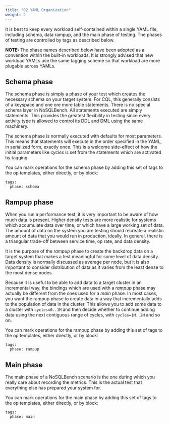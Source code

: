 ```yaml
---
title: "02 YAML Organization"
weight: 2
---
```


It is best to keep every workload self-contained within a single YAML file, including schema, data
rampup, and the main phase of testing. The phases of testing are controlled by tags as described
below.

**NOTE:**
The phase names described below have been adopted as a convention within the built-in workloads. It
is strongly advised that new workload YAMLs use the same tagging scheme so that workload are more
plugable across YAMLs.

## Schema phase

The schema phase is simply a phase of your test which creates the necessary schema on your target
system. For CQL, this generally consists of a keyspace and one ore more table statements. There is
no special schema layer in NoSQLBench. All statements executed are simply statements. This provides
the greatest flexibility in testing since every activity type is allowed to control its DDL and DML
using the same machinery.

The schema phase is normally executed with defaults for most parameters. This means that statements
will execute in the order specified in the YAML, in serialized form, exactly once. This is a welcome
side-effect of how the initial parameters like _cycles_ is set from the statements which are
activated by tagging.

You can mark operations for the schema phase by adding this set of tags to the op templates, either
directly, or by block:

    tags:
      phase: schema

## Rampup phase

When you run a performance test, it is very important to be aware of how much data is present.
Higher density tests are more realistic for systems which accumulate data over time, or which have a
large working set of data. The amount of data on the system you are testing should recreate a
realistic amount of data that you would run in production, ideally. In general, there is a
triangular trade-off between service time, op rate, and data density.

It is the purpose of the _rampup_ phase to create the backdrop data on a target system that makes a
test meaningful for some level of data density. Data density is normally discussed as average per
node, but it is also important to consider distribution of data as it varies from the least dense to
the most dense nodes.

Because it is useful to be able to add data to a target cluster in an incremental way, the bindings
which are used with a _rampup_ phase may actually be different from the ones used for a _main_
phase. In most cases, you want the rampup phase to create data in a way that incrementally adds to
the population of data in the cluster. This allows you to add some data to a cluster
with `cycles=0..1M` and then decide whether to continue adding data using the next contiguous range
of cycles, with `cycles=1M..2M` and so on.

You can mark operations for the rampup phase by adding this set of tags to the op templates, either
directly, or by block:

    tags:
      phase: rampup

## Main phase

The main phase of a NoSQLBench scenario is the one during which you really care about recording the
metrics. This is the actual test that everything else has prepared your system for.

You can mark operations for the main phase by adding this set of tags to the op templates, either
directly, or by block:

    tags:
      phase: main
